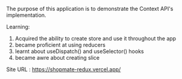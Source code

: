 The purpose of this application is to demonstrate the Context API's implementation.

Learning:

1. Acquired the ability to create store and use it throughout the app
2. became proficient at using reducers
3. learnt about useDispatch() and useSelector() hooks
4. became awre about creating slice

Site URL : https://shopmate-redux.vercel.app/
